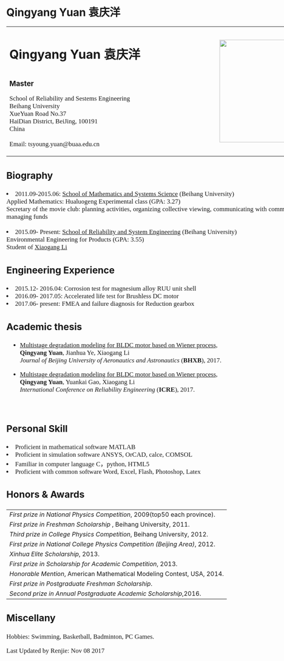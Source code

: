 # Qingyang Yuan 袁庆洋
<!DOCTYPE html>
<html>
	<style>
		div{
            width: 840px;
            font-size: 21px;
            /*margin-left: 262px;假设屏幕是1024，div宽度500，剩下524，除以2得到262，让div居中
                但是当浏览器缩小的时候，又不居中了。应该用margin:0 auto*/
            margin: 0 auto;
            margin-bottom: 30px;
            /*line-height: 50px;
            文本没有紧贴上方显示，加上行高跟字体大小一样，就可以紧贴着显示*/
            /*margin-top: 20px;
            margin-left: 50px;
            margin-right: 50px;
            margin-bottom: 20px;*/
            /*上面等价于，margin:20px 50px 50px 20px;顺序是上右下左
                如果是margin:20px 50px;就是上下20px，左右50px
                如果margin:20px;是上下左右都是20px
                如果margin:20px 50px 20px;是上20px，左和右是50px，下是20px*/
            text-align: justify;/*文字两端对齐。*/
            /*border会影响文字的区域，但是不会改变div的大小。*/
        }
        p{
            font-family:"century gothic";font-size: 17px;
        }
        li        {font-family:"century gothic";font-size: 17px;}
    </style>
	<head>
		<meta charset="utf-8" />
		<title>
			Yuan
		</title>
	
	
<div id="name">
<table border="0" >
	<tbody>
		<tr>
			<td width="560">
				<h1>Qingyang Yuan 袁庆洋<h1>
				<h3>Master</h3>
			  <p>School of Reliability and Sestems Engineering</br>
					Beihang University </br>
          XueYuan Road No.37 </br>
          HaiDian District, BeiJing, 100191 </br>
          China </br>
          </br>
				Email: tsyoung.yuan@buaa.edu.cn</p>
				<td>
				<img src="./img/a.jpg" border="0" width="270"></br>
				</td>			
		</tr>
	</tbody>
</table>
</div>
</head>
<body>
<div id="biography">
<h3>Biography</h3>
<p>
  <li>2011.09-2015.06: <a href="http://smss.buaa.edu.cn/">School of Mathematics and Systems Science</a> (Beihang University)
  	</br>Applied Mathematics: Hualuogeng Experimental class (GPA: 3.27)
  </br>Secretary of the movie club: planning activities, organizing collective viewing, communicating with community members, managing funds </br></br>
  <li>2015.09- Present: <a href="http://rse.buaa.edu.cn/">School of Reliability and System Engineering</a> (Beihang University)  
  </br>Environmental Engineering for Products (GPA: 3.55)  </br>Student of <a href="http://rse.buaa.edu.cn/teacher/lixiaogang.html">Xiaogang Li</a></li>
</p>
</div>
<div id="Engineering Experience">
<h3>Engineering Experience</h3>
    <li> 2015.12- 2016.04: Corrosion test for magnesium alloy RUU unit shell </li>
    <li> 2016.09- 2017.05: Accelerated life test for Brushless DC motor</li>
    <li> 2017.06- present: FMEA and failure diagnosis for Reduction gearbox</li>
</div>

<div id="publications">
<h3>Academic thesis</h3>
<ul>
  <li>
    <a href="./papers/BLDC电机温度退化多段维纳过程建模.pdf">Multistage degradation modeling for BLDC motor based on Wiener process,</br></a>
    <b>Qingyang Yuan</b>, Jianhua Ye, Xiaogang Li</br>
    <em>Journal of Beijing University of Aeronautics and Astronautics</em> (<b>BHXB</b>), 2017. </br>
    <p style="margin-top:3px"></p>
  </li>
   <li>
    <a href="./papers/Multistage degradation modeling for BLDC motor based on Wiener process(RE04).pdf">Multistage degradation modeling for BLDC motor based on Wiener process,</br></a>
     <b>Qingyang Yuan</b>, Yuankai Gao, Xiaogang Li</br>
    <em>International Conference on Reliability Engineering</em> (<b>ICRE</b>), 2017. </br>
    <p style="margin-top:3px"></p>
  </li>
    </br>
</ul>
</div>
<div id="skill">
<h3>Personal Skill</h3>
    <li> Proficient in mathematical software MATLAB</li>
    <li> Proficient in simulation software ANSYS, OrCAD, calce, COMSOL</li>
    <li> Familiar in computer language C，python, HTML5</li>
    <li> Proficient with common software Word, Excel, Flash, Photoshop, Latex</li>
</div>
<div id="awards">
<h3>Honors & Awards</h3>
<table style="border-spacing:3px";>
	<tbody>
		<tr><td><i>First prize in National Physics Competition</i>, 2009(top50 each province).</td></tr>
		<tr><td><I>First prize in Freshman Scholarship</I> , Beihang University, 2011.</td></tr>
		<tr><td><I>Third prize in College Physics Competition</I>,  Beihang University, 2012.</td></tr>
	    <tr><td><I>First prize in National College Physics Competition (Beijing Area)</I>, 2012.</td></tr>
	    <tr><td><I>Xinhua Elite Scholarship</I>, 2013.</td></tr>
		<tr><td><I>First prize in Scholarship for Academic Competition</I>, 2013.</td></tr>
		<tr><td><I>Honorable Mention</I>, American Mathematical Modeling Contest</a>, USA, 2014.</td></tr>
		<tr><td><I>First prize in Postgraduate Freshman Scholarship</I>.</td></tr>
		<tr><td><I>Second prize in Annual Postgraduate Academic Scholarship</I>,2016.</td></tr>
	</tbody>
</table>
</div>
<div id="habbits">
<h3>Miscellany</h3>
<p>Hobbies: Swimming, Basketball, Badminton, PC Games.</p>

<p>Last Updated by Renjie: Nov 08 2017</p>
<div id="footer">
	<div id="footer-text"></div>
</div>
</div>
</body>
</html>

